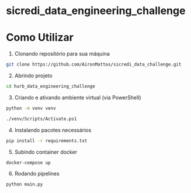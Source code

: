 # sicredi_data_engineering_challenge


# Como Utilizar
 
1. Clonando repositório para sua máquina
```bash
git clone https://github.com/AironMattos/sicredi_data_challenge.git
```

2. Abrindo projeto
```bash
cd hurb_data_engineering_challenge
```

3. Criando e ativando ambiente virtual (via PowerShell)
```bash
python -m venv venv

./venv/Scripts/Activate.ps1
```

4. Instalando pacotes necessários
```bash
pip install -r requirements.txt
```

5. Subindo container docker
```bash
docker-compose up
```

6. Rodando pipelines
```bash
python main.py
```
